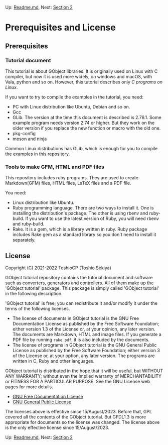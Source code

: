 Up: [Readme.md](../Readme.md),  Next: [Section 2](sec2.md)

# Prerequisites and License

## Prerequisites

### Tutorial document

This tutorial is about GObject libraries.
It is originally used on Linux with C compiler, but now it is used more widely, on windows and macOS, with Vala, python and so on.
However, this tutorial describes only _C programs on Linux_.

If you want to try to compile the examples in the tutorial, you need:

- PC with Linux distribution like Ubuntu, Debian and so on.
- Gcc
- GLib. The version at the time this document is described is 2.76.1.
Some example program needs version 2.74 or higher.
But they work on the older version if you replace the new function or macro with the old one.
- pkg-config
- meson and ninja

Common Linux distributions has GLib, which is enough for you to compile the examples in this repository.

### Tools to make GFM, HTML and PDF files

This repository includes ruby programs.
They are used to create Markdown(GFM) files, HTML files, LaTeX files and a PDF file.

You need:

- Linux distribution like Ubuntu.
- Ruby programming language.
There are two ways to install it.
One is installing the distribution's package.
The other is using rbenv and ruby-build.
If you want to use the latest version of Ruby, you will need rbenv and ruby-build.
- Rake.
It is a gem, which is a library written in ruby.
Ruby package includes Rake gem as a standard library so you don't need to install it separately.

## License

Copyright (C) 2021-2022  ToshioCP (Toshio Sekiya)

GObject tutorial repository contains the tutorial document and software such as converters, generators and controllers.
All of them make up the 'GObject tutorial' package.
This package is simply called 'GObject tutorial' in the following description.

'GObject tutorial' is free; you can redistribute it and/or modify it under the terms of the following licenses.

- The license of documents in GObject tutorial is the GNU Free Documentation License as published by the Free Software Foundation;
either version 1.3 of the License or, at your opinion, any later version.
The documents are Markdown, HTML and image files.
If you generate a PDF file by running `rake pdf`, it is also included by the documents.
- The license of programs in GObject tutorial is the GNU General Public License as published by the Free Software Foundation;
either version 3 of the License or, at your option, any later version.
The programs are written in C, Ruby and other languages.

GObject tutorial is distributed in the hope that it will be useful,
but WITHOUT ANY WARRANTY; without even the implied warranty of MERCHANTABILITY or FITNESS FOR A PARTICULAR PURPOSE.
See the GNU License web pages for more details.

- [GNU Free Documentation License](https://www.gnu.org/licenses/fdl-1.3.html)
- [GNU General Public License](https://www.gnu.org/licenses/gpl-3.0.html)

The licenses above is effective since 15/August/2023.
Before that, GPL covered all the contents of the GObject tutorial.
But GFDL1.3 is more appropriate for documents so the license was changed.
The license above is the only effective license since 15/August/2023.

Up: [Readme.md](../Readme.md),  Next: [Section 2](sec2.md)
